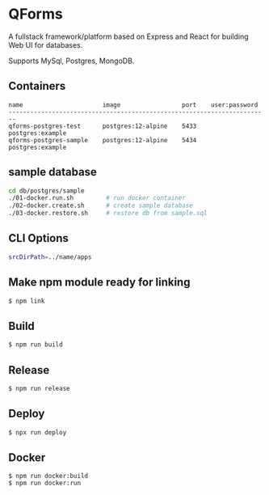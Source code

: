 # QForms

A fullstack framework/platform based on Express and React for building Web UI for databases.

Supports MySql, Postgres, MongoDB.

## Containers

```
name                      image                 port    user:password
------------------------------------------------------------------------
qforms-postgres-test      postgres:12-alpine    5433    postgres:example
qforms-postgres-sample    postgres:12-alpine    5434    postgres:example
```

## sample database

```bash
cd db/postgres/sample
./01-docker.run.sh         # run docker container
./02-docker.create.sh      # create sample database
./03-docker.restore.sh     # restore db from sample.sql
```

## CLI Options

```bash
srcDirPath=../name/apps
```

## Make npm module ready for linking

```bash
$ npm link
```

## Build

```bash
$ npm run build
```

## Release

```bash
$ npm run release
```

## Deploy

```bash
$ npx run deploy
```

## Docker

```
$ npm run docker:build
$ npm run docker:run
```
